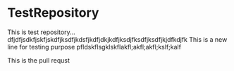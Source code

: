 # TestRepository
This is test repository...
dfjdfjsdkfjskfjskdfjksdfjkdsfjkdfjdkjkdfjksdjfksdfjksdfjkjdfkdjfk
This is a new line for testing purpose
pfldskflsgklskflakfl;akfl;akfl;kslf;kalf

This is the pull requst
